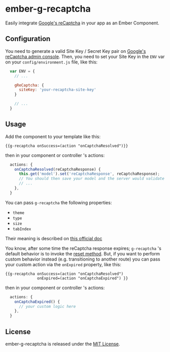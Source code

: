# ember-g-recaptcha

Easily integrate [Google's reCaptcha](https://developers.google.com/recaptcha/) in your app as an Ember Component.


## Configuration

You need to generate a valid Site Key / Secret Key pair on [Google's reCaptcha admin console](https://www.google.com/recaptcha/admin).
Then, you need to set your Site Key in the `ENV` var on your `config/environment.js` file, like this:

```js
  var ENV = {
    // ...

    gReCaptcha: {
      siteKey: 'your-recaptcha-site-key'
    }

    // ...
  }
```


## Usage

Add the component to your template like this:

```
{{g-recaptcha onSuccess=(action "onCaptchaResolved")}}
```

then in your component or controller 's actions:

```js
  actions: {
    onCaptchaResolved(reCaptchaResponse) {
      this.get('model').set('reCaptchaResponse', reCaptchaResponse);
      // You should then save your model and the server would validate reCaptchaResponse
      // ...
    },
  }
```

You can pass `g-recaptcha` the following properties:

* `theme`
* `type`
* `size`
* `tabIndex`

Their meaning is described on [this official doc](https://developers.google.com/recaptcha/docs/display#render_param)

You know, after some time the reCaptcha response expires; `g-recaptcha` 's default behavior is to invoke the [reset method](https://developers.google.com/recaptcha/docs/display#js_api). But, if you want to perform custom behavior instead (e.g. transitioning to another route) you can pass your custom action via the `onExpired` property, like this:

```
{{g-recaptcha onSuccess=(action "onCaptchaResolved")
              onExpired=(action "onCaptchaExpired") }}
```

then in your component or controller 's actions:

```js
  actions: {
    onCaptchaExpired() {
      // your custom logic here
    },
  }
```


## License

ember-g-recaptcha is released under the [MIT License](http://www.opensource.org/licenses/MIT).
